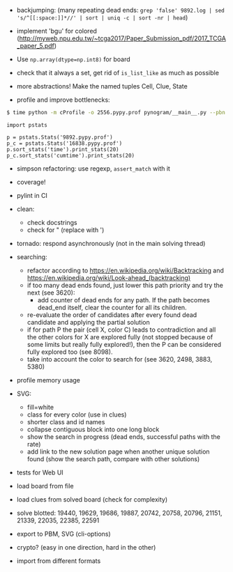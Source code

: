 - backjumping:
    (many repeating dead ends: `grep 'false' 9892.log | sed 's/^[[:space:]]*//' | sort | uniq -c | sort -nr | head`)
- implement 'bgu' for colored (http://myweb.npu.edu.tw/~tcga2017/Paper_Submission_pdf/2017_TCGA_paper_5.pdf)

- Use `np.array(dtype=np.int8)` for board
- check that it always a set, get rid of `is_list_like` as much as possible
- more abstractions! Make the named tuples Cell, Clue, State

- profile and improve bottlenecks:

```bash
$ time python -m cProfile -o 2556.pypy.prof pynogram/__main__.py --pbn 2556 --draw-final
```

```
import pstats

p = pstats.Stats('9892.pypy.prof')
p_c = pstats.Stats('16838.pypy.prof')
p.sort_stats('time').print_stats(20)
p_c.sort_stats('cumtime').print_stats(20)
```

- simpson refactoring: use regexp, `assert_match` with it
- coverage!
- pylint in CI
- clean:
  - check docstrings
  - check for " (replace with ')
- tornado: respond asynchronously (not in the main solving thread)

- searching:
  - refactor according to https://en.wikipedia.org/wiki/Backtracking and https://en.wikipedia.org/wiki/Look-ahead_(backtracking)
  - if too many dead ends found, just lower this path priority and try the next (see 3620):
    - add counter of dead ends for any path. If the path becomes dead_end itself,
    clear the counter for all its children.
  - re-evaluate the order of candidates after every found dead candidate and applying the partial solution
  - if for path P the pair (cell X, color C) leads to contradiction and all the other colors for X are explored fully (not stopped because of some limits but really fully explored!), then the P can be considered fully explored too (see 8098).
  - take into account the color to search for (see 3620, 2498, 3883, 5380)

- profile memory usage


- SVG:
  - fill=white
  - class for every color (use in clues)
  - shorter class and id names
  - collapse contiguous block into one long block
  - show the search in progress (dead ends, successful paths with the rate)
  - add link to the new solution page when another unique solution found
  (show the search path, compare with other solutions)

- tests for Web UI
- load board from file
- load clues from solved board (check for complexity)

- solve blotted:
  19440, 19629, 19686, 19887, 20742, 20758, 20796, 21151, 21339, 22035, 22385, 22591
- export to PBM, SVG (cli-options)
- crypto? (easy in one direction, hard in the other)
- import from different formats
